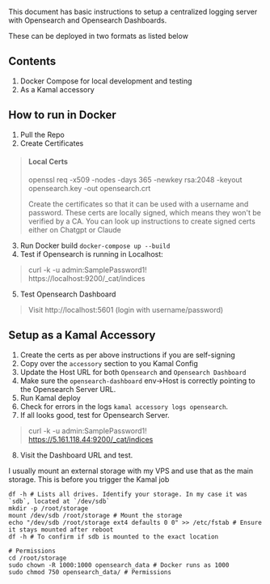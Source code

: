 This document has basic instructions to setup a centralized logging server with Opensearch and Opensearch Dashboards. 

These can be deployed in two formats as listed below

## Contents
1. Docker Compose for local development and testing 
2. As a Kamal accessory

## How to run in Docker 

1. Pull the Repo
2. Create Certificates
> #### Local Certs
>openssl req -x509 -nodes -days 365 -newkey rsa:2048 -keyout opensearch.key -out opensearch.crt
>
> Create the certificates so that it can be used with a username and password.
> These certs are locally signed, which means they won't be verified by a CA.
> You can look up instructions to create signed certs either on Chatgpt or Claude
3. Run Docker build `docker-compose up --build`
4. Test if Opensearch is running in Localhost: 
> curl -k -u admin:SamplePassword1!  https://localhost:9200/_cat/indices
5. Test Opensearch Dashboard
> Visit http://localhost:5601 (login with username/password)

## Setup as a Kamal Accessory
1. Create the certs as per above instructions if you are self-signing
2. Copy over the `accessory` section to you Kamal Config
3. Update the Host URL for both `Opensearch` and `Opensearch Dashboard` 
4. Make sure the `opensearch-dashboard` env->Host is correctly pointing to the Opensearch Server URL. 
5. Run Kamal deploy
6. Check for errors in the logs `kamal accessory logs opensearch`. 
7. If all looks good, test for Opensearch Server.
> curl -k -u admin:SamplePassword1!  https://5.161.118.44:9200/_cat/indices
8. Visit the Dashboard URL and test. 

I usually mount an external storage with my VPS and use that as the main storage. This is before you trigger
the Kamal job
```
df -h # Lists all drives. Identify your storage. In my case it was `sdb`, located at `/dev/sdb`
mkdir -p /root/storage
mount /dev/sdb /root/storage # Mount the storage
echo "/dev/sdb /root/storage ext4 defaults 0 0" >> /etc/fstab # Ensure it stays mounted after reboot
df -h # To confirm if sdb is mounted to the exact location

# Permissions
cd /root/storage
sudo chown -R 1000:1000 opensearch_data # Docker runs as 1000
sudo chmod 750 opensearch_data/ # Permissions
```